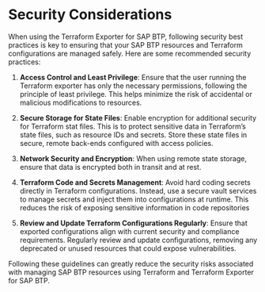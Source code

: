 # Security Considerations

When using the Terraform Exporter for SAP BTP, following security best practices is key to ensuring that your SAP BTP resources and Terraform configurations are managed safely. Here are some recommended security practices:

1. **Access Control and Least Privilege**: Ensure that the user running the Terraform exporter has only the necessary permissions, following the principle of least privilege. This helps minimize the risk of accidental or malicious modifications to resources​.
​
2. **Secure Storage for State Files**: Enable encryption for additional security for Terraform stat files. This is to protect sensitive data in Terraform’s state files, such as resource IDs and secrets. Store these state files in secure, remote back-ends configured with access policies.

3. **Network Security and Encryption**: When using remote state storage, ensure that data is encrypted both in transit and at rest.

4. **Terraform Code and Secrets Management**: Avoid hard coding secrets directly in Terraform configurations. Instead, use a secure vault services to manage secrets and inject them into configurations at runtime. This reduces the risk of exposing sensitive information in code repositories​

5. **Review and Update Terraform Configurations Regularly**: Ensure that exported configurations align with current security and compliance requirements. Regularly review and update configurations, removing any deprecated or unused resources that could expose vulnerabilities.

Following these guidelines can greatly reduce the security risks associated with managing SAP BTP resources using Terraform and Terraform Exporter for SAP BTP.
